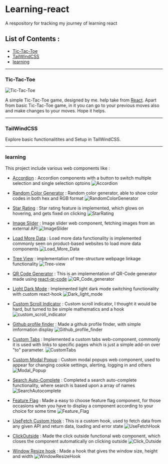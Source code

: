 # Learning-react
A respository for tracking my journey of learning react

## List of Contents :
- [Tic-Tac-Toe](#tic-tac-toe)
- [TailWindCSS](#tailwindcss)
- [learning](#learning)
---

### Tic-Tac-Toe
![Tic-Tac-Toe](https://github.com/user-attachments/assets/e9ff9c54-73e5-4770-ba68-6c2bd8c29893)

A simple Tic-Tac-Toe game, designed by me. help take from [React](https://react.dev). Apart from basic Tic-Tac-Toe game, in it you can go to your previous moves also and make changes to your moves. Hope it helps.

---
### TailWindCSS
Explore basic functionalitites and Setup in TailWindCSS. 

---
### learning
This project include various web components like :
- [Accordion](https://github.com/Sandstorm831/Learning-react/tree/main/learning/src/components/accordian) : Accordion components with a button to switch multiple selection and single selection optoins
  ![Accordion](https://github.com/user-attachments/assets/be2cd95b-30cb-4d01-8928-70588f4cbc70)

- [Random Color Generator](https://github.com/Sandstorm831/Learning-react/tree/main/learning/src/components/random_color) : Random color generator, able to show color codes in both hex and RGB format
  ![RandomColorGenerator](https://github.com/user-attachments/assets/a6bc31dd-40f4-4a59-888f-02d5abd09235)

- [Star Rating](https://github.com/Sandstorm831/Learning-react/tree/main/learning/src/components/star_rating) : Star rating feature is implemented, which glows on hovering, and gets fixed on clicking
  ![StarRating](https://github.com/user-attachments/assets/d186dd6f-c151-4379-be38-d8ee60800a26)

- [Image Slider](https://github.com/Sandstorm831/Learning-react/tree/main/learning/src/components/image_slider) : Image slider web component, fetching images from an external API
  ![ImageSlider](https://github.com/user-attachments/assets/980b9787-57b6-401f-85fd-0e9803424480)

- [Load More Data](https://github.com/Sandstorm831/Learning-react/tree/main/learning/src/components/load-more-data) : Load more data functionality is implemented commonly seen on product-based websites to load more data components
  ![Load_More_Data](https://github.com/user-attachments/assets/cf98560e-14e8-45de-a4c7-b2da87baf8cd)

- [Tree View](https://github.com/Sandstorm831/Learning-react/tree/main/learning/src/components/tree-view) : implementation of tree-structure webpage linkage functionality
  ![Tree-view](https://github.com/user-attachments/assets/e9a003c7-e120-45dd-9dca-fbb1d61b2e07)

- [QR Code Generator](https://github.com/Sandstorm831/Learning-react/tree/main/learning/src/components/qrcode) : This is an implementation of QR-Code generator made using [react-qr-code](https://www.npmjs.com/package/react-qr-code)
  ![QR_Code_generator](https://github.com/user-attachments/assets/ef2ffb3b-f47e-44a9-9348-1556bcbe704f)

- [Light Dark Mode](https://github.com/Sandstorm831/Learning-react/tree/main/learning/src/components/light_dark_mode) : Implemented light dark mode switching functionality with custom react-hook
  ![Dark_light_mode](https://github.com/user-attachments/assets/a2e3c746-0106-480e-a7ca-cfbcecad56f4)

- [Custom Scroll Indicator](https://github.com/Sandstorm831/Learning-react/tree/main/learning/src/components/custom_scroll_indicator) : Custom scroll indicator, I thought it would be hard, but turned to be simple mathematics and a hook
  ![custom_scroll_indicator](https://github.com/user-attachments/assets/ad67257f-5190-46f2-9e3a-db98d3dcc9ef)

- [Github profile finder](https://github.com/Sandstorm831/Learning-react/tree/main/learning/src/components/github_profile_finder) : Made a github profile finder, with simple imformation display
  ![Github_profile_finder](https://github.com/user-attachments/assets/7e4df662-fc75-4ea6-a8c7-2b4cf1302665)

- [Custom Tabs](https://github.com/Sandstorm831/Learning-react/tree/main/learning/src/components/custom-tabs) : Implemented a custom tabs web-component, commonly it is used with links to specific pages which is just a simple add-on over "to" parameter.
  ![CustomTabs](https://github.com/user-attachments/assets/8784a819-76d8-491a-b23e-94d48543591d)

- [Custom Modal Popup](https://github.com/Sandstorm831/Learning-react/tree/main/learning/src/components/custom_modal_popup) : Custom modal popups web component, used to appear for changing cookie settings, alerting, logging in and others
  ![Modal_Popup](https://github.com/user-attachments/assets/cb130bf4-b49f-42c4-a6a9-323d9e387733)

- [Search Auto-Complete](https://github.com/Sandstorm831/Learning-react/tree/main/learning/src/components/search-autocomplete) : Completed a search auto-complete functionality, where search is based upon a array of names
  ![SearchAutocomplete](https://github.com/user-attachments/assets/05f6e1be-aaaa-4340-b518-6a8f86a49b86)

- [Feature Flag](https://github.com/Sandstorm831/Learning-react/tree/main/learning/src/components/feature-flag) : Made a easy to choose feature flag component, for those occasions when you have to display a component according to your choice for some time
  ![Feature_Flag](https://github.com/user-attachments/assets/f2a54532-890d-4c7c-8192-db3b7d4b9443)

- [UseFetch Custom Hook](https://github.com/Sandstorm831/Learning-react/tree/main/learning/src/components/useFetch) : This is a custom hook, used to fetch data from any given API and return data, loading and error state
  ![UseFetchHook](https://github.com/user-attachments/assets/f710dcf0-d51c-4080-9a87-22770391b888)

- [ClickOutside](https://github.com/Sandstorm831/Learning-react/tree/main/learning/src/components/clickOutside) : Made the click outside functional web component, which closes the component automatically on clicking outside
  ![Click_Outside](https://github.com/user-attachments/assets/cab824ce-ea21-43bf-affc-b7b94c17fedc)

- [Window Resize hook](https://github.com/Sandstorm831/Learning-react/tree/main/learning/src/components/useWindowResize) : Made a hook that gives the window size, height and width
  ![WindowResizeHook](https://github.com/user-attachments/assets/787b82d2-8e9f-409b-aca7-3763489790f4)
